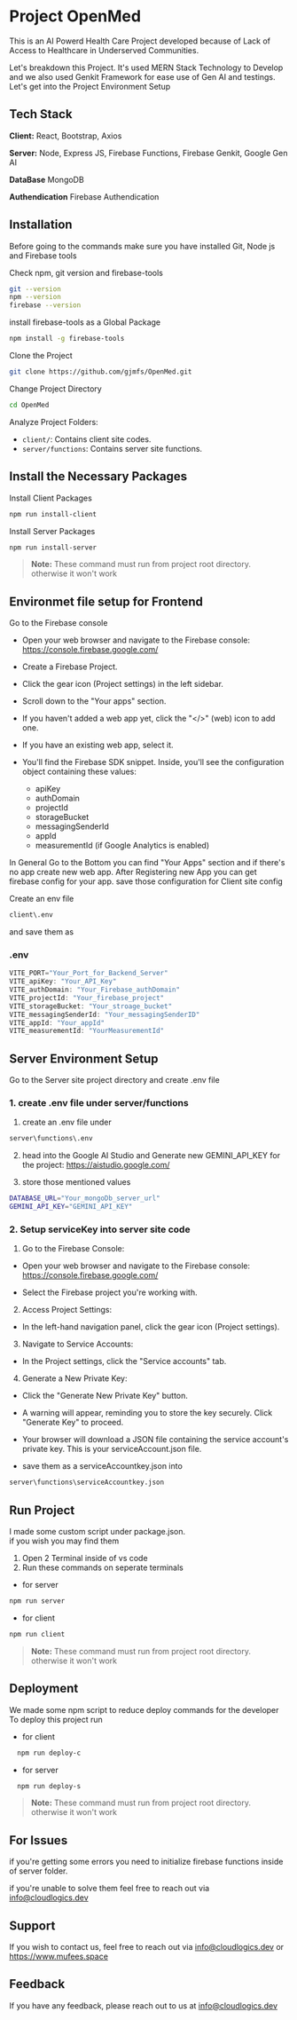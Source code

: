 
# Project OpenMed

This is an AI Powerd Health Care Project developed because of Lack of Access to Healthcare in Underserved
Communities.

Let's breakdown this Project.
It's used MERN Stack Technology to Develop and we also used Genkit Framework for ease use of Gen AI and testings. Let's get into the Project Environment Setup









## Tech Stack

**Client:** React, Bootstrap, Axios

**Server:** Node, Express JS, Firebase Functions, Firebase Genkit, Google Gen AI

**DataBase** MongoDB

**Authendication** Firebase Authendication



## Installation

Before going to the commands make sure you have installed Git, Node js and Firebase tools

Check npm, git version and firebase-tools 

```bash 
git --version
npm --version
firebase --version
```
install firebase-tools as a Global Package
```bash
npm install -g firebase-tools
```

Clone the Project

```bash
git clone https://github.com/gjmfs/OpenMed.git
```

Change Project Directory
```bash 
cd OpenMed
```

Analyze Project Folders:

-   `client/`: Contains client site codes.
-   `server/functions`: Contains server site functions.


## Install the Necessary Packages

Install Client Packages
```bash 
npm run install-client
```

Install Server Packages
```bash 
npm run install-server
```
> **Note:** These command must run from project root directory. otherwise it won't work

## Environmet file setup for Frontend
 
Go to the Firebase console

* Open your web browser and navigate to the Firebase console: https://console.firebase.google.com/

* Create a Firebase Project. 
* Click the gear icon (Project settings) in the left sidebar.
* Scroll down to the "Your apps" section.
* If you haven't added a web app yet, click the "</>" (web) icon to add one.
* If you have an existing web app, select it.
* You'll find the Firebase SDK snippet. Inside, you'll see the configuration object containing these values:
    * apiKey
    * authDomain
    * projectId
    * storageBucket
    * messagingSenderId
    * appId
    * measurementId (if Google Analytics is enabled)






In General Go to the Bottom you can find "Your Apps" section and if there's no app create new web app.
After Registering new App you can get firebase config for your app. save those configuration for Client site config

Create an env file

```bash
client\.env
```

and save them as 

### .env

```javascript
VITE_PORT="Your_Port_for_Backend_Server"
VITE_apiKey: "Your_API_Key"
VITE_authDomain: "Your_Firebase_authDomain"
VITE_projectId: "Your_firebase_project"
VITE_storageBucket: "Your_stroage_bucket"
VITE_messagingSenderId: "Your_messagingSenderID"
VITE_appId: "Your_appId"
VITE_measurementId: "YourMeasurementId"
```


## Server Environment Setup

Go to the Server site project directory and create .env file

### 1. create .env file under server/functions
1. create an .env file under
```bash 
server\functions\.env
```
2. head into the Google AI Studio and Generate new GEMINI_API_KEY for the project: https://aistudio.google.com/

3. store those mentioned values

```bash
DATABASE_URL="Your_mongoDb_server_url"
GEMINI_API_KEY="GEMINI_API_KEY"
```




### 2. Setup serviceKey into server site code

1. Go to the Firebase Console:
* Open your web browser and navigate to the Firebase console: https://console.firebase.google.com/

* Select the Firebase project you're working with.
2. Access Project Settings:
* In the left-hand navigation panel, click the gear icon (Project settings).
 
3. Navigate to Service Accounts:
* In the Project settings, click the "Service accounts" tab.

4. Generate a New Private Key:
* Click the "Generate New Private Key" button.
 
* A warning will appear, reminding you to store the key securely. Click "Generate Key" to proceed.

* Your browser will download a JSON file containing the service account's private key. This is your serviceAccount.json file.

* save them as a serviceAccountkey.json into 
```bash 
server\functions\serviceAccountkey.json
```



## Run Project
I made some custom script under package.json. \
if you wish you may find them 

1. Open 2 Terminal inside of vs code 
2. Run these commands on seperate terminals
* for server
```bash 
npm run server
```
* for client
```bash 
npm run client
```
> **Note:** These command must run from project root directory. otherwise it won't work

## Deployment
We made some npm script to reduce deploy commands for the developer \
To deploy this project run

* for client
```bash
  npm run deploy-c
```

* for server
```bash
  npm run deploy-s
```
> **Note:** These command must run from project root directory. otherwise it won't work



## For Issues
if you're getting some errors you need to initialize firebase functions inside of server folder.

if you're unable to solve them feel free to reach out via info@cloudlogics.dev
## Support

If you wish to contact us, feel free to reach out via info@cloudlogics.dev or https://www.mufees.space


## Feedback

If you have any feedback, please reach out to us at info@cloudlogics.dev
